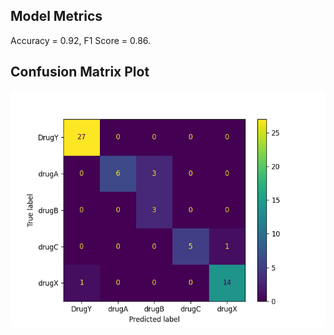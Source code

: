 ## Model Metrics

Accuracy = 0.92, F1 Score = 0.86.
## Confusion Matrix Plot
![Confusion Matrix](./Results/model_results.png)
